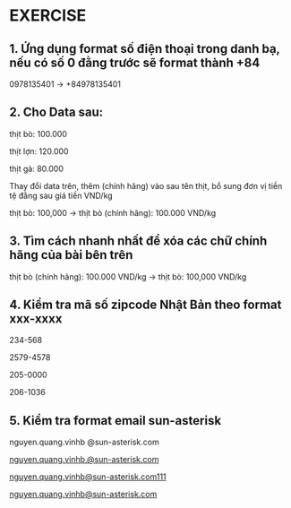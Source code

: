 # EXERCISE

## 1. Ứng dụng format số điện thoại trong danh bạ, nếu có số 0 đằng trước sẽ format thành +84

0978135401 -> +84978135401

## 2. Cho Data sau:

thịt bò: 100.000

thịt lợn: 120.000

thịt gà: 80.000

Thay đổi data trên, thêm (chính hãng) vào sau tên thịt, bổ sung đơn vị tiền tệ đằng sau giá tiền VND/kg

thịt bò: 100,000 -> thịt bò (chính hãng): 100.000 VND/kg

## 3. Tìm cách nhanh nhất để xóa các chữ chính hãng của bài bên trên

thịt bò (chính hãng): 100.000 VND/kg -> thịt bò: 100,000 VND/kg

## 4. Kiểm tra mã số zipcode Nhật  Bản theo format xxx-xxxx

234-568

2579-4578

205-0000

206-1036

## 5. Kiểm tra format email sun-asterisk

nguyen.quang.vinhb @sun-asterisk.com

nguyen.quang.vinhb.@sun-asterisk.com

nguyen.quang.vinhb@sun-asterisk.com111

nguyen.quang.vinhb@sun-asterisk.com
